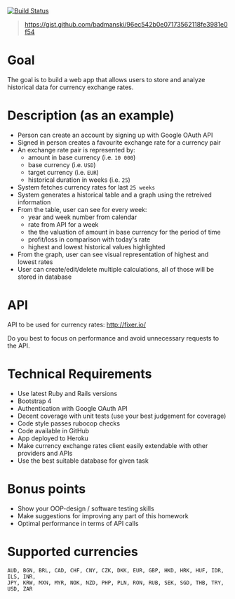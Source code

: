 
[![Build Status](https://travis-ci.org/Gaurav2728/currency-converter.svg?branch=master)](https://travis-ci.org/Gaurav2728/currency-converter)

> https://gist.github.com/badmanski/96ec542b0e07173562118fe3981e0f54
# Goal

The goal is to build a web app that allows users to store and analyze historical data for currency exchange rates.

# Description (as an example)

- Person can create an account by signing up with Google OAuth API
- Signed in person creates a favourite exchange rate for a currency pair
- An exchange rate pair is represented by:
  - amount in base currency (i.e. `10 000`)
  - base currency (i.e. `USD`)
  - target currency (i.e. `EUR`)
  - historical duration in weeks (i.e. `25`)
- System fetches currency rates for last `25 weeks`
- System generates a historical table and a graph using the retreived information
- From the table, user can see for every week:
  - year and week number from calendar
  - rate from API for a week
  - the the valuation of amount in base currency for the period of time
  - profit/loss in comparison with today's rate
  - highest and lowest historical values highlighted
- From the graph, user can see visual representation of highest and lowest rates
- User can create/edit/delete multiple calculations, all of those will be stored in database

# API

API to be used for currency rates: http://fixer.io/

Do you best to focus on performance and avoid unnecessary requests to the API.

# Technical Requirements

- Use latest Ruby and Rails versions
- Bootstrap 4
- Authentication with Google OAuth API
- Decent coverage with unit tests (use your best judgement for coverage)
- Code style passes rubocop checks
- Code available in GitHub
- App deployed to Heroku
- Make currency exchange rates client easily extendable with other providers and APIs
- Use the best suitable database for given task

# Bonus points

- Show your OOP-design / software testing skills
- Make suggestions for improving any part of this homework
- Optimal performance in terms of API calls

# Supported currencies

```
AUD, BGN, BRL, CAD, CHF, CNY, CZK, DKK, EUR, GBP, HKD, HRK, HUF, IDR, ILS, INR,
JPY, KRW, MXN, MYR, NOK, NZD, PHP, PLN, RON, RUB, SEK, SGD, THB, TRY, USD, ZAR
```
